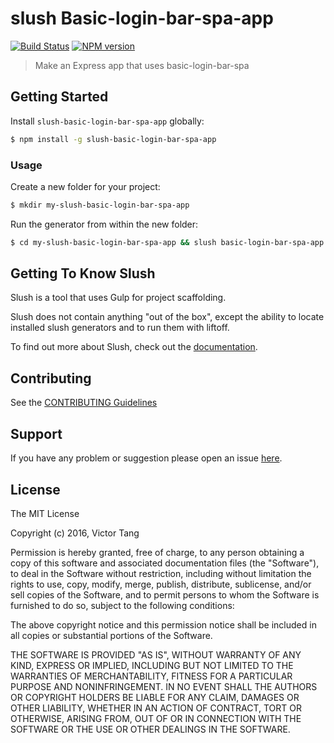 # slush Basic-login-bar-spa-app 

[![Build Status](https://secure.travis-ci.org/vtange/slush-basic-login-bar-spa-app.png?branch=master)](https://travis-ci.org/vtange/slush-basic-login-bar-spa-app) [![NPM version](https://badge-me.herokuapp.com/api/npm/slush-basic-login-bar-spa-app.png)](http://badges.enytc.com/for/npm/slush-basic-login-bar-spa-app)

> Make an Express app that uses basic-login-bar-spa


## Getting Started

Install `slush-basic-login-bar-spa-app` globally:

```bash
$ npm install -g slush-basic-login-bar-spa-app
```

### Usage

Create a new folder for your project:

```bash
$ mkdir my-slush-basic-login-bar-spa-app
```

Run the generator from within the new folder:

```bash
$ cd my-slush-basic-login-bar-spa-app && slush basic-login-bar-spa-app
```

## Getting To Know Slush

Slush is a tool that uses Gulp for project scaffolding.

Slush does not contain anything "out of the box", except the ability to locate installed slush generators and to run them with liftoff.

To find out more about Slush, check out the [documentation](https://github.com/slushjs/slush).

## Contributing

See the [CONTRIBUTING Guidelines](https://github.com/vtange/slush-basic-login-bar-spa-app/blob/master/CONTRIBUTING.md)

## Support
If you have any problem or suggestion please open an issue [here](https://github.com/vtange/slush-basic-login-bar-spa-app/issues).

## License 

The MIT License

Copyright (c) 2016, Victor Tang

Permission is hereby granted, free of charge, to any person
obtaining a copy of this software and associated documentation
files (the "Software"), to deal in the Software without
restriction, including without limitation the rights to use,
copy, modify, merge, publish, distribute, sublicense, and/or sell
copies of the Software, and to permit persons to whom the
Software is furnished to do so, subject to the following
conditions:

The above copyright notice and this permission notice shall be
included in all copies or substantial portions of the Software.

THE SOFTWARE IS PROVIDED "AS IS", WITHOUT WARRANTY OF ANY KIND,
EXPRESS OR IMPLIED, INCLUDING BUT NOT LIMITED TO THE WARRANTIES
OF MERCHANTABILITY, FITNESS FOR A PARTICULAR PURPOSE AND
NONINFRINGEMENT. IN NO EVENT SHALL THE AUTHORS OR COPYRIGHT
HOLDERS BE LIABLE FOR ANY CLAIM, DAMAGES OR OTHER LIABILITY,
WHETHER IN AN ACTION OF CONTRACT, TORT OR OTHERWISE, ARISING
FROM, OUT OF OR IN CONNECTION WITH THE SOFTWARE OR THE USE OR
OTHER DEALINGS IN THE SOFTWARE.

